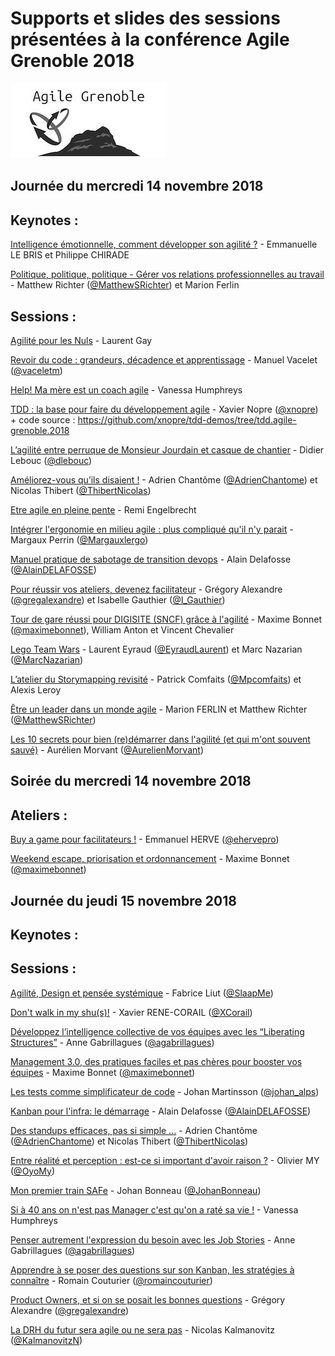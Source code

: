 # Supports et slides des sessions présentées à la conférence Agile Grenoble 2018
![Logo Agile Grenoble](./agile-grenoble-logo.jpg)


## Journée du mercredi 14 novembre 2018

## Keynotes :

[Intelligence émotionnelle, comment développer son agilité ?](./slides/agilite_emotionnelle_ca_existe_CODEVAC.pdf) - Emmanuelle LE BRIS et Philippe CHIRADE

[Politique, politique, politique - Gérer vos relations professionnelles au travail](./slides/12_Secrets_for_Navigating_Politics.pdf) - Matthew Richter ([@MatthewSRichter](https://twitter.com/MatthewSRichter)) et Marion Ferlin


## Sessions :

[Agilité pour les Nuls](./slides/agilitepourlesnuls-2018.pdf) - Laurent Gay

[Revoir du code : grandeurs, décadence et apprentissage](./slides/Revoir_du_code.pdf) - Manuel Vacelet ([@vaceletm](https://twitter.com/@vaceletm))

[Help! Ma mère est un coach agile](./slides/HELP_Ma_mere_est_un_coach_agile.pdf) - Vanessa Humphreys

[TDD : la base pour faire du développement agile](./slides/TDD_Agile_Grenoble_2018.pdf) - Xavier Nopre ([@xnopre](https://twitter.com/@xnopre)) + code source : https://github.com/xnopre/tdd-demos/tree/tdd.agile-grenoble.2018

[L’agilité entre perruque de Monsieur Jourdain et casque de chantier](./slides/2018-Agile-Grenoble-Monsieur-Jourdain-V4.pdf) - Didier Lebouc ([@dlebouc](https://twitter.com/dlebouc)) 

[Améliorez-vous qu’ils disaient !](./slides/Ameliorez-vous-qu-ils-disaient.pdf) - Adrien Chantôme ([@AdrienChantome](https://twitter.com/AdrienChantome)) et Nicolas Thibert ([@ThibertNicolas](https://twitter.com/@ThibertNicolas))

[Etre agile en pleine pente](./slides/agile-en-pleine-pentes.ppt) - Remi Engelbrecht

[Intégrer l'ergonomie en milieu agile : plus compliqué qu'il n'y parait](./slides/UX_en_milieu_agile_MargauxPerrin_AgileGrenoble.pdf) - Margaux Perrin ([@Margauxlergo](https://twitter.com/@Margauxlergo)) 

[Manuel pratique de sabotage de transition devops](./slides/Sabootaaage_2018_v3.pdf) - Alain Delafosse ([@AlainDELAFOSSE](https://twitter.com/@AlainDELAFOSSE))
 
[Pour réussir vos ateliers, devenez facilitateur](./slides/Pour_reussir_vos_ateliers_devenez_facilitateur.pdf) - Grégory Alexandre ([@gregalexandre](https://twitter.com/@gregalexandre)) et Isabelle Gauthier ([@I_Gauthier](https://twitter.com/@I_Gauthier))

[Tour de gare réussi pour DIGISITE (SNCF) grâce à l'agilité](./slides/Conference_Agilite_DGIF_G_C.pptx) - Maxime Bonnet ([@maximebonnet](https://twitter.com/@maximebonnet)), William Anton et Vincent Chevalier

[Lego Team Wars](./slides/lego-team-wars/) - Laurent Eyraud ([@EyraudLaurent](https://twitter.com/@EyraudLaurent)) et Marc Nazarian ([@MarcNazarian](https://twitter.com/@MarcNazarian)) 

[L’atelier du Storymapping revisité](./slides/STORY_MAPPING_GAME-GRENOBLE_2018.pdf) - Patrick Comfaits ([@Mpcomfaits](https://twitter.com/pcomfaits)) et Alexis Leroy 
 
[Être un leader dans un monde agile](./slides/14_conseils_pour_Leaders.pdf) - Marion FERLIN et Matthew Richter ([@MatthewSRichter](https://twitter.com/MatthewSRichter))

[Les 10 secrets pour bien (re)démarrer dans l'agilité (et qui m'ont souvent sauvé)](./slides/2018.10.secrets.pdf) - Aurélien Morvant ([@AurelienMorvant](https://twitter.com/@AurelienMorvant)) 




## Soirée du mercredi 14 novembre 2018

## Ateliers :

[ Buy a game pour facilitateurs !](./slides/PetitsJeuxDeFacilitation.pdf) - Emmanuel HERVE ([@ehervepro](https://twitter.com/@ehervepro)) 

[Weekend escape, priorisation et ordonnancement](./slides/Weekend_Escape_an_agile_backlog_management_game-French-V1.1.pdf) - Maxime Bonnet ([@maximebonnet](https://twitter.com/@maximebonnet)) 





## Journée du jeudi 15 novembre 2018

## Keynotes :

## Sessions :

[Agilité, Design et pensée systémique](./slides/Agilite_design_et_pensee_systemique.pdf) - Fabrice Liut ([@SlaapMe](https://twitter.com/@SlaapMe)) 

[Don't walk in my shu(s)!](./slides/Don_t_walk_in_my_shu-s-.pdf) - Xavier RENE-CORAIL ([@XCorail](https://twitter.com/@XCorail)) 

[Développez l’intelligence collective de vos équipes avec les “Liberating Structures”](./slides/Agile_Grenoble-Developpez_l_intelligence_collective_de_vos_equipes_avec_les_Liberating_Structures.pdf) - Anne Gabrillagues ([@agabrillagues](https://twitter.com/@agabrillagues)) 
 
[Management 3.0, des pratiques faciles et pas chères pour booster vos équipes](./slides/Managent_3.0.pdf) - Maxime Bonnet ([@maximebonnet](https://twitter.com/@maximebonnet)) 

[Les tests comme simplificateur de code](https://speakerdeck.com/martinsson/how-tests-simplify-code) - Johan Martinsson ([@johan_alps](https://twitter.com/@johan_alps))
 
[Kanban pour l'infra: le démarrage](./slides/Kanban_infra_rc4.pdf) - Alain Delafosse ([@AlainDELAFOSSE](https://twitter.com/@AlainDELAFOSSE))

[Des standups efficaces, pas si simple ...](./slides/Viveris-Standup-efficaces-pas-si-simple.pdf) - Adrien Chantôme ([@AdrienChantome](https://twitter.com/AdrienChantome)) et Nicolas Thibert ([@ThibertNicolas](https://twitter.com/@ThibertNicolas))

[Entre réalité et perception : est-ce si important d'avoir raison ?](./slides/Entre_realite_et_perception_est-ce_si_important_d_avoir_raison.pdf) - Olivier MY ([@OyoMy](https://twitter.com/@OyoMy)) 

[Mon premier train SAFe](./slides/Mon_premier_train_SAFe-Johan_Bonneau.pdf) - Johan Bonneau ([@JohanBonneau](https://twitter.com/@JohanBonneau))
 
[Si à 40 ans on n'est pas Manager c'est qu'on a raté sa vie !](./slides/Si_a_40_ans_on_n_est_pas_Manager_c_est_qu_on_a_rate_sa_vie.pdf) - Vanessa Humphreys

[Penser autrement l'expression du besoin avec les Job Stories](./slides/Agile_Grenoble-Job_stories.pdf) - Anne Gabrillagues ([@agabrillagues](https://twitter.com/@agabrillagues)) 

[Apprendre à se poser des questions sur son Kanban, les stratégies à connaître](./slides/Apprendre_a_se_poser_des_questions_sur_son_systeme_Kanban.pdf) - Romain Couturier ([@romaincouturier](https://twitter/com/@romaincouturier))

[Product Owners, et si on se posait les bonnes questions](./slides/Product_Owners_et_si_on_se_posait_les_bonnes_questions.pdf) - Grégory Alexandre ([@gregalexandre](https://twitter.com/@gregalexandre))

[La DRH du futur sera agile ou ne sera pas](https://schd.ws/hosted_files/agilegrenoble2018/f2/RH%20AGILE%20GRENOBLE%2018_V1.2.pdf) - Nicolas Kalmanovitz ([@KalmanovitzN](https://twitter.com/@KalmanovitzN))
